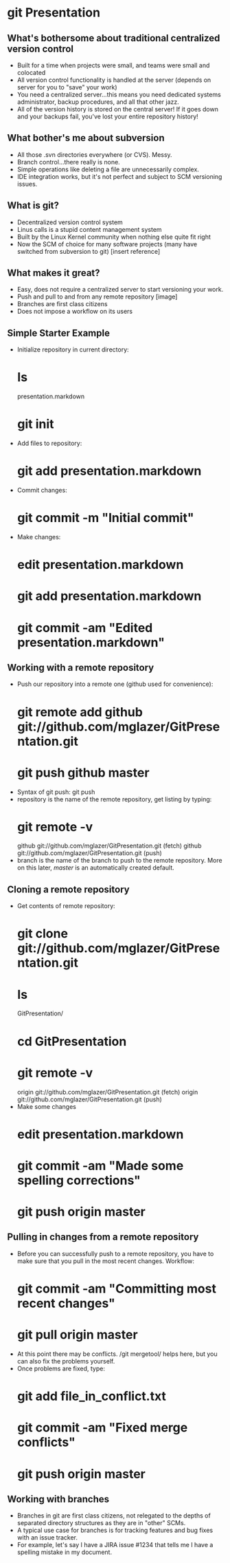 git Presentation
================


What's bothersome about traditional centralized version control
---------------------------------------------------------------

* Built for a time when projects were small, and teams were small and
  colocated
* All version control functionality is handled at the server (depends on
  server for you to "save" your work)
* You need a centralized server...this means you need dedicated systems
  administrator, backup procedures, and all that other jazz.
* All of the version history is stored on the central server! If it goes down
  and your backups fail, you've lost your entire repository history!

What bother's me about subversion
---------------------------------

* All those .svn directories everywhere (or CVS). Messy.
* Branch control...there really is none.
* Simple operations like deleting a file are unnecessarily complex.
* IDE integration works, but it's not perfect and subject to SCM versioning
  issues.

What is git?
------------

* Decentralized version control system
* Linus calls is a stupid content management system
* Built by the Linux Kernel community when nothing else quite fit right
* Now the SCM of choice for many software projects (many have switched from
  subversion to git) [insert reference]


What makes it great?
--------------------

* Easy, does not require a centralized server to start versioning your work.
* Push and pull to and from any remote repository [image]
* Branches are first class citizens
* Does not impose a workflow on its users

Simple Starter Example
----------------------

* Initialize repository in current directory:
    # ls
    presentation.markdown
    # git init
* Add files to repository:
    # git add presentation.markdown
* Commit changes:
    # git commit -m "Initial commit"
* Make changes:
    # edit presentation.markdown
    # git add presentation.markdown
    # git commit -am "Edited presentation.markdown"


Working with a remote repository
--------------------------------

* Push our repository into a remote one (github used for convenience):
    # git remote add github git://github.com/mglazer/GitPresentation.git
    # git push github master
* Syntax of git push:
    git push <repository> <branch>
* repository is the name of the remote repository, get listing by typing:
    # git remote -v
    github	git://github.com/mglazer/GitPresentation.git (fetch)
    github	git://github.com/mglazer/GitPresentation.git (push)
* branch is the name of the branch to push to the remote repository. More on
  this later, *master* is an automatically created default.

Cloning a remote repository
---------------------------

* Get contents of remote repository:
    # git clone git://github.com/mglazer/GitPresentation.git
    # ls
    GitPresentation/
    # cd GitPresentation
    # git remote -v
    origin	git://github.com/mglazer/GitPresentation.git (fetch)
    origin	git://github.com/mglazer/GitPresentation.git (push)
* Make some changes
    # edit presentation.markdown
    # git commit -am "Made some spelling corrections"
    # git push origin master

Pulling in changes from a remote repository
-------------------------------------------

* Before you can successfully push to a remote repository, you have to make sure
  that you pull in the most recent changes. Workflow:
    # git commit -am "Committing most recent changes"
    # git pull origin master
* At this point there may be conflicts. /git mergetool/ helps here, but you can
  also fix the problems yourself.
* Once problems are fixed, type:
    # git add file_in_conflict.txt
    # git commit -am "Fixed merge conflicts"
    # git push origin master


Working with branches
---------------------

* Branches in git are first class citizens, not relegated to the depths of
  separated directory structures as they are in "other" SCMs.
* A typical use case for branches is for tracking features and bug fixes with an
  issue tracker.
* For example, let's say I have a JIRA issue #1234 that tells me I have a
  spelling mistake in my document.


